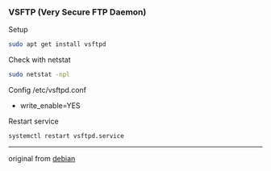 ### VSFTP (Very Secure FTP Daemon)
   
Setup
```sh
sudo apt get install vsftpd
```

Check with netstat
```sh
sudo netstat -npl
```
Config /etc/vsftpd.conf
 - write_enable=YES

Restart service
```
systemctl restart vsftpd.service
````

---
original from [debian](https://wiki.debian.org/vsftpd)
